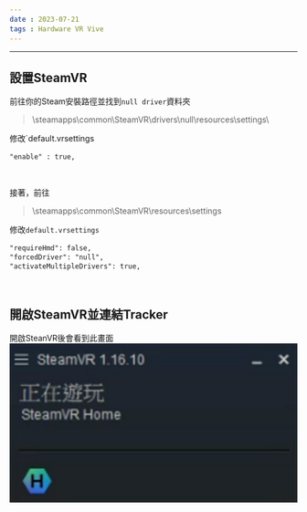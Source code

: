 ```yaml
---
date : 2023-07-21
tags : Hardware VR Vive
---
```

---
## 設置SteamVR

前往你的Steam安裝路徑並找到`null driver`資料夾

>\steamapps\common\SteamVR\drivers\null\resources\settings\

修改`default.vrsettings
```
"enable" : true,
```

<br>

接著，前往

>\steamapps\common\SteamVR\resources\settings

修改`default.vrsettings`
```
"requireHmd": false,
"forcedDriver": "null",
"activateMultipleDrivers": true,
```

<br>

## 開啟SteamVR並連結Tracker

開啟SteanVR後會看到此畫面
![ImagesPasted image 202307210145s077](https://raw.githubusercontent.com/agin0634/DuriShen_DevNote/main/Archives/Images/ImagesPasted%20image%20202307210145s077.png)